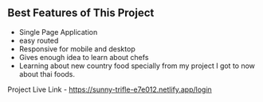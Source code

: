
## Best Features of This Project

- Single Page Application
- easy routed
- Responsive for mobile and desktop
- Gives enough idea to learn about chefs
- Learning about new country food specially from my project I got to now about thai foods.  

Project Live Link - https://sunny-trifle-e7e012.netlify.app/login
